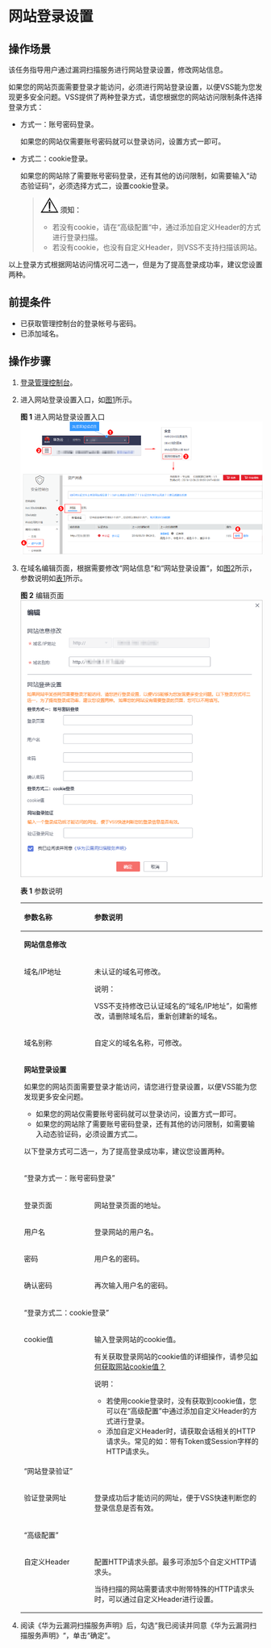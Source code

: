 # 网站登录设置<a name="vss_01_0104"></a>

## 操作场景<a name="section1547411531205"></a>

该任务指导用户通过漏洞扫描服务进行网站登录设置，修改网站信息。

如果您的网站页面需要登录才能访问，必须进行网站登录设置，以便VSS能为您发现更多安全问题。VSS提供了两种登录方式，请您根据您的网站访问限制条件选择登录方式：

-   方式一：账号密码登录。

    如果您的网站仅需要账号密码就可以登录访问，设置方式一即可。

-   方式二：cookie登录。

    如果您的网站除了需要账号密码登录，还有其他的访问限制，如需要输入“动态验证码“，必须选择方式二，设置cookie登录。

    >![](public_sys-resources/icon-notice.gif) **须知：** 
    >-   若没有cookie，请在“高级配置“中，通过添加自定义Header的方式进行登录扫描。
    >-   若没有cookie，也没有自定义Header，则VSS不支持扫描该网站。


以上登录方式根据网站访问情况可二选一，但是为了提高登录成功率，建议您设置两种。

## 前提条件<a name="section362011861503"></a>

-   已获取管理控制台的登录帐号与密码。
-   已添加域名。

## 操作步骤<a name="section1573014424914"></a>

1.  [登录管理控制台](https://console.huaweicloud.com/?locale=zh-cn)。
2.  进入网站登录设置入口，如[图1](#fig4989100164918)所示。

    **图 1**  进入网站登录设置入口<a name="fig4989100164918"></a>  
    ![](figures/进入网站登录设置入口.png "进入网站登录设置入口")

3.  在域名编辑页面，根据需要修改“网站信息“和“网站登录设置“，如[图2](#fig54103515315)所示，参数说明如[表1](#table1015272220137)所示。

    **图 2**  编辑页面<a name="fig54103515315"></a>  
    ![](figures/编辑页面.png "编辑页面")

    **表 1**  参数说明

    <a name="table1015272220137"></a>
    <table><thead align="left"><tr id="row21531222161319"><th class="cellrowborder" valign="top" width="29.020000000000003%" id="mcps1.2.3.1.1"><p id="p19153422131316"><a name="p19153422131316"></a><a name="p19153422131316"></a>参数名称</p>
    </th>
    <th class="cellrowborder" valign="top" width="70.98%" id="mcps1.2.3.1.2"><p id="p1615313227133"><a name="p1615313227133"></a><a name="p1615313227133"></a>参数说明</p>
    </th>
    </tr>
    </thead>
    <tbody><tr id="row587082851517"><td class="cellrowborder" colspan="2" valign="top" headers="mcps1.2.3.1.1 mcps1.2.3.1.2 "><p id="p1231211383158"><a name="p1231211383158"></a><a name="p1231211383158"></a><b><span class="cmdname" id="cmdname187621232141616"><a name="cmdname187621232141616"></a><a name="cmdname187621232141616"></a>网站信息修改</span></b></p>
    </td>
    </tr>
    <tr id="row1172520176346"><td class="cellrowborder" valign="top" width="29.020000000000003%" headers="mcps1.2.3.1.1 "><p id="p7737172414341"><a name="p7737172414341"></a><a name="p7737172414341"></a>域名/IP地址</p>
    </td>
    <td class="cellrowborder" valign="top" width="70.98%" headers="mcps1.2.3.1.2 "><p id="p27371124103420"><a name="p27371124103420"></a><a name="p27371124103420"></a>未认证的域名可修改。</p>
    <div class="note" id="note13737162416345"><a name="note13737162416345"></a><a name="note13737162416345"></a><span class="notetitle"> 说明： </span><div class="notebody"><p id="p16737182419342"><a name="p16737182419342"></a><a name="p16737182419342"></a>VSS不支持修改已认证域名的<span class="parmvalue" id="parmvalue197372024123415"><a name="parmvalue197372024123415"></a><a name="parmvalue197372024123415"></a>“域名/IP地址”</span>，如需修改，请删除域名后，重新创建新的域名。</p>
    </div></div>
    </td>
    </tr>
    <tr id="row102711826111516"><td class="cellrowborder" valign="top" width="29.020000000000003%" headers="mcps1.2.3.1.1 "><p id="p11271226191519"><a name="p11271226191519"></a><a name="p11271226191519"></a>域名别称</p>
    </td>
    <td class="cellrowborder" valign="top" width="70.98%" headers="mcps1.2.3.1.2 "><p id="p1927132613154"><a name="p1927132613154"></a><a name="p1927132613154"></a>自定义的域名名称，可修改。</p>
    </td>
    </tr>
    <tr id="row1515372212135"><td class="cellrowborder" colspan="2" valign="top" headers="mcps1.2.3.1.1 mcps1.2.3.1.2 "><p id="p994332410157"><a name="p994332410157"></a><a name="p994332410157"></a><b><span class="cmdname" id="cmdname7785644132215"><a name="cmdname7785644132215"></a><a name="cmdname7785644132215"></a>网站登录设置</span></b></p>
    <p id="p8684101372710"><a name="p8684101372710"></a><a name="p8684101372710"></a>如果您的网站页面需要登录才能访问，请您进行登录设置，以便VSS能为您发现更多安全问题。</p>
    <a name="ul0348145813553"></a><a name="ul0348145813553"></a><ul id="ul0348145813553"><li>如果您的网站仅需要账号密码就可以登录访问，设置方式一即可。</li><li>如果您的网站除了需要账号密码登录，还有其他的访问限制，如需要输入动态验证码，必须设置方式二。</li></ul>
    <p id="p679512223277"><a name="p679512223277"></a><a name="p679512223277"></a>以下登录方式可二选一，为了提高登录成功率，建议您设置两种。</p>
    </td>
    </tr>
    <tr id="row3153112220132"><td class="cellrowborder" colspan="2" valign="top" headers="mcps1.2.3.1.1 mcps1.2.3.1.2 "><p id="p1761415159565"><a name="p1761415159565"></a><a name="p1761415159565"></a><span class="parmname" id="parmname1670372274513"><a name="parmname1670372274513"></a><a name="parmname1670372274513"></a>“登录方式一：账号密码登录”</span></p>
    </td>
    </tr>
    <tr id="row13153102220136"><td class="cellrowborder" valign="top" width="29.020000000000003%" headers="mcps1.2.3.1.1 "><p id="p19431724161516"><a name="p19431724161516"></a><a name="p19431724161516"></a>登录页面</p>
    </td>
    <td class="cellrowborder" valign="top" width="70.98%" headers="mcps1.2.3.1.2 "><p id="p189431124181512"><a name="p189431124181512"></a><a name="p189431124181512"></a>网站登录页面的地址。</p>
    </td>
    </tr>
    <tr id="row365533614202"><td class="cellrowborder" valign="top" width="29.020000000000003%" headers="mcps1.2.3.1.1 "><p id="p26551836112018"><a name="p26551836112018"></a><a name="p26551836112018"></a>用户名</p>
    </td>
    <td class="cellrowborder" valign="top" width="70.98%" headers="mcps1.2.3.1.2 "><p id="p5655203611203"><a name="p5655203611203"></a><a name="p5655203611203"></a>登录网站的用户名。</p>
    </td>
    </tr>
    <tr id="row393318443204"><td class="cellrowborder" valign="top" width="29.020000000000003%" headers="mcps1.2.3.1.1 "><p id="p199334442207"><a name="p199334442207"></a><a name="p199334442207"></a>密码</p>
    </td>
    <td class="cellrowborder" valign="top" width="70.98%" headers="mcps1.2.3.1.2 "><p id="p4933134417208"><a name="p4933134417208"></a><a name="p4933134417208"></a>用户名的密码。</p>
    </td>
    </tr>
    <tr id="row39333448203"><td class="cellrowborder" valign="top" width="29.020000000000003%" headers="mcps1.2.3.1.1 "><p id="p493310443201"><a name="p493310443201"></a><a name="p493310443201"></a>确认密码</p>
    </td>
    <td class="cellrowborder" valign="top" width="70.98%" headers="mcps1.2.3.1.2 "><p id="p94536011513"><a name="p94536011513"></a><a name="p94536011513"></a>再次输入用户名的密码。</p>
    </td>
    </tr>
    <tr id="row12328195515205"><td class="cellrowborder" colspan="2" valign="top" headers="mcps1.2.3.1.1 mcps1.2.3.1.2 "><p id="p119295220219"><a name="p119295220219"></a><a name="p119295220219"></a><span class="parmname" id="parmname94711317154619"><a name="parmname94711317154619"></a><a name="parmname94711317154619"></a>“登录方式二：cookie登录”</span></p>
    </td>
    </tr>
    <tr id="row732925572018"><td class="cellrowborder" valign="top" width="29.020000000000003%" headers="mcps1.2.3.1.1 "><p id="p11329135516205"><a name="p11329135516205"></a><a name="p11329135516205"></a>cookie值</p>
    </td>
    <td class="cellrowborder" valign="top" width="70.98%" headers="mcps1.2.3.1.2 "><p id="p183291355142017"><a name="p183291355142017"></a><a name="p183291355142017"></a>输入登录网站的cookie值。</p>
    <p id="p1432718280447"><a name="p1432718280447"></a><a name="p1432718280447"></a>有关获取登录网站的cookie值的详细操作，请参见<a href="https://support.huaweicloud.com/vss_faq/vss_01_0146.html" target="_blank" rel="noopener noreferrer">如何获取网站cookie值？</a></p>
    <div class="note" id="note0564314182619"><a name="note0564314182619"></a><a name="note0564314182619"></a><span class="notetitle"> 说明： </span><div class="notebody"><a name="ul1789214315310"></a><a name="ul1789214315310"></a><ul id="ul1789214315310"><li>若使用cookie登录时，没有获取到cookie值，您可以在<span class="parmvalue" id="parmvalue199417303410"><a name="parmvalue199417303410"></a><a name="parmvalue199417303410"></a>“高级配置”</span>中通过添加自定义Header的方式进行登录。</li><li>添加自定义Header时，请获取会话相关的HTTP请求头。常见的如：带有Token或Session字样的HTTP请求头。</li></ul>
    </div></div>
    </td>
    </tr>
    <tr id="row103291355142019"><td class="cellrowborder" colspan="2" valign="top" headers="mcps1.2.3.1.1 mcps1.2.3.1.2 "><p id="p1493191814313"><a name="p1493191814313"></a><a name="p1493191814313"></a><span class="parmname" id="parmname14291033114612"><a name="parmname14291033114612"></a><a name="parmname14291033114612"></a>“网站登录验证”</span></p>
    </td>
    </tr>
    <tr id="row15329135552016"><td class="cellrowborder" valign="top" width="29.020000000000003%" headers="mcps1.2.3.1.1 "><p id="p1732995517206"><a name="p1732995517206"></a><a name="p1732995517206"></a>验证登录网址</p>
    </td>
    <td class="cellrowborder" valign="top" width="70.98%" headers="mcps1.2.3.1.2 "><p id="p232965515208"><a name="p232965515208"></a><a name="p232965515208"></a>登录成功后才能访问的网址，便于VSS快速判断您的登录信息是否有效。</p>
    </td>
    </tr>
    <tr id="row1257824513186"><td class="cellrowborder" colspan="2" valign="top" headers="mcps1.2.3.1.1 mcps1.2.3.1.2 "><p id="p12578164513188"><a name="p12578164513188"></a><a name="p12578164513188"></a><span class="parmname" id="parmname14337843102013"><a name="parmname14337843102013"></a><a name="parmname14337843102013"></a>“高级配置”</span></p>
    </td>
    </tr>
    <tr id="row58561110104317"><td class="cellrowborder" valign="top" width="29.020000000000003%" headers="mcps1.2.3.1.1 "><p id="p385713105439"><a name="p385713105439"></a><a name="p385713105439"></a>自定义Header</p>
    </td>
    <td class="cellrowborder" valign="top" width="70.98%" headers="mcps1.2.3.1.2 "><p id="p236812481401"><a name="p236812481401"></a><a name="p236812481401"></a>配置HTTP请求头部。最多可添加5个自定义HTTP请求头。</p>
    <p id="p1917062451116"><a name="p1917062451116"></a><a name="p1917062451116"></a>当待扫描的网站需要请求中附带特殊的HTTP请求头时，可以通过自定义Header进行设置。</p>
    </td>
    </tr>
    </tbody>
    </table>

4.  阅读《华为云漏洞扫描服务声明》后，勾选“我已阅读并同意《华为云漏洞扫描服务声明》“，单击“确定“。

